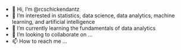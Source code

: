 - 👋 Hi, I’m @rcschickendantz
- 👀 I’m interested in statistics, data science, data analytics, machine learning, and artificial intelligence 
- 🌱 I’m currently learning the fundamentals of data analytics
- 💞️ I’m looking to collaborate on ...
- 📫 How to reach me ...

<!---
rcschickendantz/rcschickendantz is a ✨ special ✨ repository because its `README.md` (this file) appears on your GitHub profile.
You can click the Preview link to take a look at your changes.
--->
